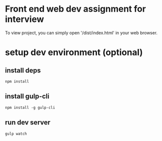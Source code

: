 # Front end web dev assignment for interview

To view project, you can simply open '/dist/index.html' in your web browser.

# setup dev environment (optional)

## install deps

`npm install`

## install gulp-cli

`npm install -g gulp-cli`

## run dev server
`gulp watch`
